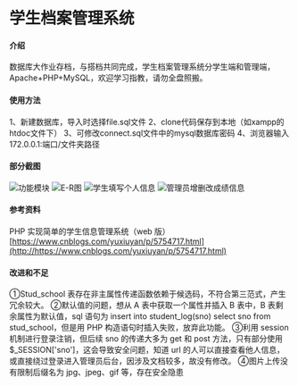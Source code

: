 # 学生档案管理系统

#### 介绍
数据库大作业存档，与搭档共同完成，学生档案管理系统分学生端和管理端，Apache+PHP+MySQL，欢迎学习指教，请勿全盘照搬。

#### 使用方法
1、新建数据库，导入时选择file.sql文件 2、clone代码保存到本地（如xampp的htdoc文件下） 3、可修改connect.sql文件中的mysql数据库密码 4、浏览器输入172.0.0.1:端口/文件夹路径

#### 部分截图
![功能模块](https://images.gitee.com/uploads/images/2020/0804/155328_83e5a04c_4890701.png "屏幕截图.png")
![E-R图](https://images.gitee.com/uploads/images/2020/0804/155902_f0115327_4890701.png "屏幕截图.png")
![学生填写个人信息](https://images.gitee.com/uploads/images/2020/0804/155701_5b370b06_4890701.png "屏幕截图.png")
![管理员增删改成绩信息](https://images.gitee.com/uploads/images/2020/0804/155753_934c839b_4890701.png "屏幕截图.png")


#### 参考资料
PHP 实现简单的学生信息管理系统（web 版）
[https://www.cnblogs.com/yuxiuyan/p/5754717.html](http://https://www.cnblogs.com/yuxiuyan/p/5754717.html)

#### 改进和不足
①Stud_school 表存在非主属性传递函数依赖于候选码，不符合第三范式，产生冗余较大。
②默认值的问题，想从 A 表中获取一个属性并插入 B 表中，B 表剩余属性为默认值，sql 语句为 insert into student_log(sno) select sno from stud_school，但是用 PHP 构造语句时插入失败，放弃此功能。
③利用 session 机制进行登录注销，但后续 sno 的传递大多为 get 和 post 方法，只有部分使用$_SESSION['sno']，这会导致安全问题，知道 url 的人可以直接查看他人信息，或直接绕过登录进入管理员后台，因涉及文档较多，故没有修改。
④图片上传没有限制后缀名为 jpg、jpeg、gif 等，存在安全隐患